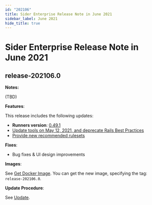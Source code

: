 ```yaml
---
id: "202106"
title: Sider Enterprise Release Note in June 2021
sidebar_label: June 2021
hide_title: true
---
```


# Sider Enterprise Release Note in June 2021

## release-202106.0

**Notes:**

(TBD)

**Features**:

This release includes the following updates:

- **Runners version**: [0.49.1](https://github.com/sider/runners/releases/tag/0.49.1)
- [Update tools on May 12, 2021, and deprecate Rails Best Practices](../../news/2021.md#update-tools-on-may-12-2021-and-deprecate-rails-best-practices)
- [Provide new recommended rulesets](../../news/2021.md#provide-new-recommended-rulesets)


**Fixes**:

- Bug fixes & UI design improvements

**Images**:

See [Get Docker Image](../installation.md#get-docker-image). You can get the new image, specifying the tag: `release-202106.0`.

**Update Procedure**:

See [Update](../updating.md).
